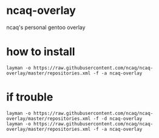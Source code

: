 # ncaq-overlay

ncaq's personal gentoo overlay

# how to install

~~~
layman -o https://raw.githubusercontent.com/ncaq/ncaq-overlay/master/repositories.xml -f -a ncaq-overlay
~~~

# if trouble

~~~
layman -o https://raw.githubusercontent.com/ncaq/ncaq-overlay/master/repositories.xml -f -d ncaq-overlay
layman -o https://raw.githubusercontent.com/ncaq/ncaq-overlay/master/repositories.xml -f -a ncaq-overlay
~~~
